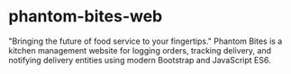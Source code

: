 # phantom-bites-web
 "Bringing the future of food service to your fingertips." Phantom Bites is a kitchen management website for logging orders, tracking delivery, and notifying delivery entities using modern Bootstrap and JavaScript ES6.
